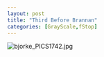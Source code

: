 ```yaml
---
layout: post
title: "Third Before Brannan"
categories: [GrayScale,fStop]
---
```

<img alt="bjorke_PICS1742.jpg" src="http://www.botzilla.com/blog/archives/pix2014/bjorke_PICS1742.jpg" class="img-responsive" border="0" />



